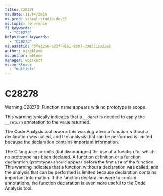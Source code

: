 ```yaml
---
title: C28278
ms.date: 11/04/2016
ms.prod: visual-studio-dev15
ms.topic: reference
f1_keywords:
  - "C28278"
helpviewer_keywords:
  - "C28278"
ms.assetid: fbfe2256-022f-4251-8397-d3e5511632e2
author: mikeblome
ms.author: mblome
manager: wpickett
ms.workload:
  - "multiple"
---
```

# C28278
Warning C28278: Function name appears with no prototype in scope.

 This warning typically indicates that a `__deref` is needed to apply the `__return` annotation to the value returned.

 The Code Analysis tool reports this warning when a function without a declaration was called, and the analysis that can be performed is limited because the declaration contains important information.

 The C language permits (but discourages) the use of a function for which no prototype has been declared. A function definition or a function declaration (prototype) should appear before the first use of the function. This warning indicates that a function without a declaration was called, and the analysis that can be performed is limited because declaration contains important information. If the function declaration were to contain annotations, the function declaration is even more useful to the Code Analysis tool.